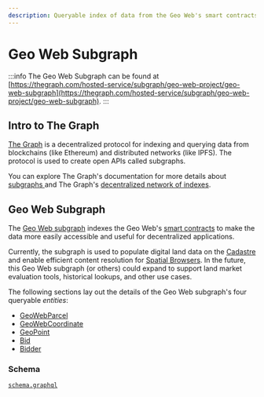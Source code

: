 ```yaml
---
description: Queryable index of data from the Geo Web's smart contracts.
---
```


# Geo Web Subgraph

:::info
The Geo Web Subgraph can be found at [https://thegraph.com/hosted-service/subgraph/geo-web-project/geo-web-subgraph](https://thegraph.com/hosted-service/subgraph/geo-web-project/geo-web-subgraph).
:::

## Intro to The Graph

[The Graph](https://thegraph.com/) is a decentralized protocol for indexing and querying data from blockchains (like Ethereum) and distributed networks (like IPFS). The protocol is used to create open APIs called subgraphs.

You can explore The Graph's documentation for more details about [subgraphs ](https://thegraph.com/docs/introduction)and The Graph's [decentralized network of indexes](https://thegraph.com/docs/network#overview).

## Geo Web Subgraph

The [Geo Web subgraph](https://thegraph.com/hosted-service/subgraph/geo-web-project/geo-web-subgraph) indexes the Geo Web's [smart contracts](../core-contracts/) to make the data more easily accessible and useful for decentralized applications.

Currently, the subgraph is used to populate digital land data on the [Cadastre](../cadastre-development) and enable efficient content resolution for [Spatial Browsers](../spatial-browser-development). In the future, this Geo Web subgraph (or others) could expand to support land market evaluation tools, historical lookups, and other use cases.

The following sections lay out the details of the Geo Web subgraph's four queryable _entities_:

- [GeoWebParcel](./erc721license)
- [GeoWebCoordinate](./geowebcoordinate)
- [GeoPoint](./geopoint)
- [Bid](./bid)
- [Bidder](./bidder)

### Schema

[`schema.graphql`](https://github.com/Geo-Web-Project/geo-web-subgraph/blob/main/schema.graphql)
